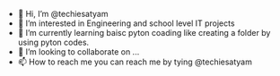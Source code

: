 - 👋 Hi, I’m @techiesatyam
- 👀 I’m interested in Engineering and school level IT projects
- 🌱 I’m currently learning baisc pyton coading like creating a folder by using pyton codes.
- 💞️ I’m looking to collaborate on ...
- 📫 How to reach me you can reach me by tying @techiesatyam

<!---
techiesatyam/techiesatyam is a ✨ special ✨ repository because its `README.md` (this file) appears on your GitHub profile.
You can click the Preview link to take a look at your changes.
--->
